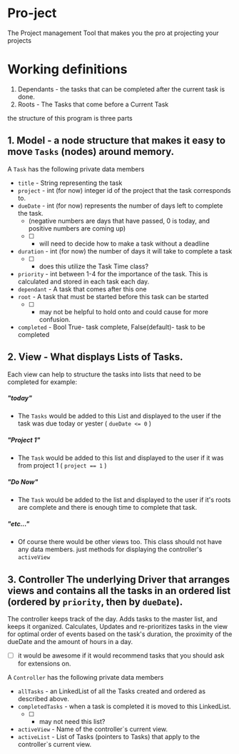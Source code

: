 # Pro-ject 
The Project management Tool that makes you the pro at projecting your projects


# Working definitions
1. Dependants - the tasks that can be completed after the current task is done.
2. Roots - The Tasks that come before a Current Task

the structure of this program is three parts

## 1. Model - a node structure that makes it easy to move `Tasks` (nodes) around memory.

A `Task` has the following private data members


* `title` - String representing the task
* `project` - int (for now) integer id of the project that the task corresponds to.
* `dueDate` - int (for now) represents the number of days left to complete the task.
  * (negative numbers are days that have passed, 0 is today, and positive numbers are coming up)
  * [ ] - will need to decide how to make a task without a deadline
* `duration` - int (for now) the number of days it will take to complete a task
  * [ ] - does this utilize the Task Time class?
* `priority` - int between 1-4 for the importance of the task. This is calculated and stored in each task each day.
* `dependant` - A task that comes after this one
* `root` - A task that must be started before this task can be started
  * [ ] - may not be helpful to hold onto and could cause for more confusion.
* `completed` - Bool True- task complete, False(default)- task to be completed



## 2. View - What displays Lists of Tasks.

Each view can help to structure the tasks into lists that need to be completed for example:


##### "today"
* The `Tasks` would be added to this List and displayed to the user if the task was due today or yester ( `dueDate <= 0` )
##### "Project 1"
* The `Task` would be added to this list and displayed to the user if it was from project 1 ( `project == 1` )
##### "Do Now"
* The `Task` would be added to the list and displayed to the user if it's roots are complete and there is enough time to complete that task.
##### "etc..."
* Of course there would be other views too. This class should not have any data members. just methods for displaying the controller's `activeView`


## 3. Controller The underlying Driver that arranges views and contains all the tasks in an ordered list (ordered by `priority`, then by `dueDate`).

The controller keeps track of the day.
Adds tasks to the master list, and keeps it organized.
Calculates, Updates and re-prioritizes tasks in the view for optimal order of events based on the task's duration, the proximity of the dueDate and the amount of hours in a day.
 * [ ] it would be awesome if it would recommend tasks that you should ask for extensions on.


A `Controller` has the following private data members
* `allTasks` - an LinkedList of all the Tasks created and ordered as described above.
* `completedTasks` - when a task is completed it is moved to this LinkedList.
  * [ ] - may not need this list?
* `activeView` - Name of the controller`s current view.
* `activeList` - List of Tasks (pointers to Tasks) that apply to the controller`s current view.

